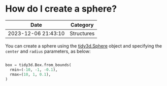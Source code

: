 # How do I create a sphere?

| Date       | Category    |
|------------|-------------|
| 2023-12-06 21:43:10 | Structures |


You can create a sphere using the [tidy3d.Sphere](https://docs.flexcompute.com/projects/tidy3d/en/latest/api/_autosummary/tidy3d.Sphere.html) object and specifying the `center` and `radius` parameters, as below:



```python

box = tidy3d.Box.from_bounds(
  rmin=(-10, -1, -0.1),
  rmax=(10, 1, 0.1),
)

```


